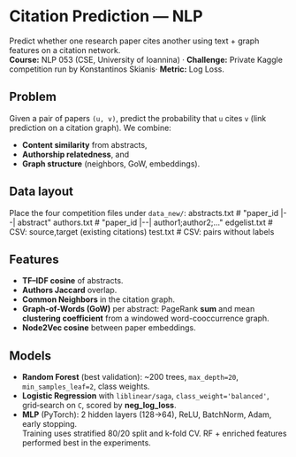 # Citation Prediction — NLP

Predict whether one research paper cites another using text + graph features on a citation network.  
**Course:** NLP 053 (CSE, University of Ioannina) · **Challenge:** Private Kaggle competition run by Konstantinos Skianis· **Metric:** Log Loss.

## Problem
Given a pair of papers `(u, v)`, predict the probability that `u` cites `v` (link prediction on a citation graph). We combine:
- **Content similarity** from abstracts,
- **Authorship relatedness**, and
- **Graph structure** (neighbors, GoW, embeddings).

## Data layout
Place the four competition files under `data_new/`:
abstracts.txt # "paper_id |--| abstract"
authors.txt # "paper_id |--| author1;author2;..."
edgelist.txt # CSV: source,target (existing citations)
test.txt # CSV: pairs without labels

## Features
- **TF–IDF cosine** of abstracts.  
- **Authors Jaccard** overlap.  
- **Common Neighbors** in the citation graph.  
- **Graph-of-Words (GoW)** per abstract: PageRank **sum** and mean **clustering coefficient** from a windowed word-cooccurrence graph.  
- **Node2Vec cosine** between paper embeddings.  

## Models
- **Random Forest** (best validation): ~200 trees, `max_depth=20`, `min_samples_leaf=2`, class weights.  
- **Logistic Regression** with `liblinear/saga`, `class_weight='balanced'`, grid‐search on `C`, scored by **neg_log_loss**.  
- **MLP** (PyTorch): 2 hidden layers (128→64), ReLU, BatchNorm, Adam, early stopping.  
Training uses stratified 80/20 split and k-fold CV. 
RF + enriched features performed best in the experiments.




